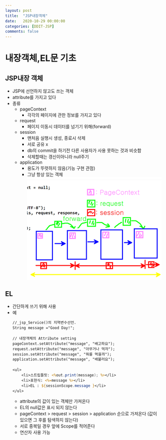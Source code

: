```yaml
---
layout: post
title:  "JSP내장객체"
date:   2020-10-29 00:00:00
categories: [DDIT-JSP]
comments: false
---
```


# 내장객체,EL문 기초

## JSP내장 객체
- JSP에 선언하지 않고도 쓰는 객체
- attribute를 가지고 있다
- 종류
    - pageContext
        - 각각의 페이지에 관한 정보를 가지고 있다
    - request
        - 페이지 이동시 데이터를 넘기기 위해(forward)
    - session
        - 맨처음 실행시 생성, 종료시 삭제
        - 서로 공유 x
        - db의 commit을 하기전 다른 사용자가 사용 못하는 것과 비슷함
        - 삭제할때는 갱신이아니라 null주기
    - application
        - 용도가 뚜렷하지 않음(기능 구현 관점)
        - 그냥 항상 있는 객체
    ![설명](/img/1029/1.png)

## EL
- 간단하게 쓰기 위해 사용
- 예
    ```jsp
    //_jsp_Service()의 지역변수선언.
	String message ="Good Day!";

	// 내장객체의 Attribute setting
	pageContext.setAttribute("message", "배고파요");
	request.setAttribute("message", "아무거나 먹자");
	session.setAttribute("message", "뭐를 먹을까");
	application.setAttribute("message", "배불러요");

    <ul>
		<li>스트립틀릿: <%out.print(message); %></li>
		<li>표현식: <%=message %></li>
		<li>EL : ${sessionScope.message }</li>
	</ul>
    ```
    - attribute의 값이 있는 객체만 가져온다
    - EL의 null값은 표시 되지 않는다
    - pageContext &gt; request &gt; session &gt; application 순으로 가져온다 (값이 있으면 그 후를 탐색하지 않는다)
    - 서로 중복일 경우 앞에 Scope를 적어준다
    - 연산자 사용 가능


